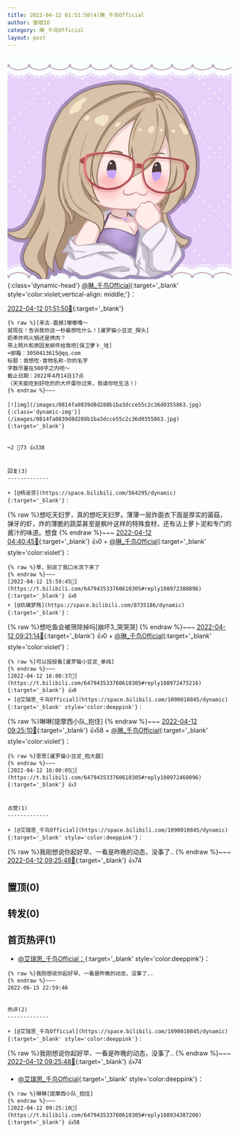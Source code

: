 ```yaml
---
title: 2022-04-12 01:51:50(4)琳_千鸟Official
author: 御坂IO
category: 琳_千鸟Official
layout: post
---
```


![img](/images/c0a88f85ebd0d056f37b114e0748e69556c8b488.jpg){:class='dynamic-head'}
[@琳_千鸟Official](https://space.bilibili.com/1620923329/dynamic){:target='_blank' style='color:violet;vertical-align: middle;'}：

[2022-04-12 01:51:50🔗](https://t.bilibili.com/647943533760610305){:target='_blank'}

~~~
{% raw %}[来古-震撼]嘟嘟噜～
就现在！告诉我你这一秒最想吃什么！[暹罗猫小豆泥_探头]
奶茶炸鸡火锅还是烤肉？
带上照片和原因发邮件给我吧[保卫萝卜_哇]
➡️邮箱：3050413615@qq.com
标题：我想吃-食物名称-你的名字
字数尽量在500字之内吧～
截止日期：2022年4月14日17点
（天天能吃到好吃的的大坏蛋你过来，我请你吃生活！）
{% endraw %}~~~

[![img](/images/0814fa0839d8d288b1ba3dcce55c2c36d0355863.jpg){:class='dynamic-img'}](/images/0814fa0839d8d288b1ba3dcce55c2c36d0355863.jpg){:target='_blank'}


↪️2 💬73 👍338


回复(3)
-------------

+ [@杨淑芬](https://space.bilibili.com/564295/dynamic){:target='_blank'}：
~~~
{% raw %}想吃天妇罗，真的想吃天妇罗。薄薄一层炸面衣下面是厚实的菌菇，弹牙的虾，炸的薄脆的蔬菜甚至是枫叶这样的特殊食材，还有沾上萝卜泥和专门的酱汁的味道。想食
{% endraw %}~~~
[2022-04-12 04:40:45🔗](https://t.bilibili.com/647943533760610305#reply108923913808){:target='_blank'} 👍0
    + [@琳_千鸟Official](https://space.bilibili.com/1620923329/dynamic){:target='_blank' style='color:violet'}：
~~~
{% raw %}草，别说了我口水流下来了
{% endraw %}~~~
[2022-04-12 15:59:45🔗](https://t.bilibili.com/647943533760610305#reply108972380896){:target='_blank'} 👍0
+ [@玖璃梦殇](https://space.bilibili.com/8735186/dynamic){:target='_blank'}：
~~~
{% raw %}想吃鱼会被筛除掉吗[崩坏3_哭哭哭]
{% endraw %}~~~
[2022-04-12 09:21:14🔗](https://t.bilibili.com/647943533760610305#reply108934122816){:target='_blank'} 👍0
    + [@琳_千鸟Official](https://space.bilibili.com/1620923329/dynamic){:target='_blank' style='color:violet'}：
~~~
{% raw %}可以投投看[暹罗猫小豆泥_单纯]
{% endraw %}~~~
[2022-04-12 16:00:37🔗](https://t.bilibili.com/647943533760610305#reply108972475216){:target='_blank'} 👍0
+ [@艾瑞思_千鸟Official](https://space.bilibili.com/1090010845/dynamic){:target='_blank' style='color:deeppink'}：
~~~
{% raw %}琳琳[提摩西小队_抱住]
{% endraw %}~~~
[2022-04-12 09:25:10🔗](https://t.bilibili.com/647943533760610305#reply108934387200){:target='_blank'} 👍58
    + [@琳_千鸟Official](https://space.bilibili.com/1620923329/dynamic){:target='_blank' style='color:violet'}：
~~~
{% raw %}思思[暹罗猫小豆泥_抱大腿]
{% endraw %}~~~
[2022-04-12 16:00:05🔗](https://t.bilibili.com/647943533760610305#reply108972460096){:target='_blank'} 👍3


点赞(1)
-------------

+ [@艾瑞思_千鸟Official](https://space.bilibili.com/1090010845/dynamic){:target='_blank' style='color:deeppink'}：
~~~
{% raw %}我刚想说你起好早、一看是昨晚的动态，没事了..
{% endraw %}~~~
[2022-04-12 09:25:48🔗](https://t.bilibili.com/647943533760610305#reply108934494800){:target='_blank'} 👍74


置顶(0)
-------------



转发(0)
-------------



首页热评(1)
-------------

+ [@艾瑞思_千鸟Official：](https://space.bilibili.com/1090010845/dynamic){:target='_blank' style='color:deeppink'}：
~~~
{% raw %}我刚想说你起好早、一看是昨晚的动态，没事了..
{% endraw %}~~~
2022-06-15 22:59:46


热评(2)
-------------

+ [@艾瑞思_千鸟Official](https://space.bilibili.com/1090010845/dynamic){:target='_blank' style='color:deeppink'}：
~~~
{% raw %}我刚想说你起好早、一看是昨晚的动态，没事了..
{% endraw %}~~~
[2022-04-12 09:25:48🔗](https://t.bilibili.com/647943533760610305#reply108934494800){:target='_blank'} 👍74
+ [@艾瑞思_千鸟Official](https://space.bilibili.com/1090010845/dynamic){:target='_blank' style='color:deeppink'}：
~~~
{% raw %}琳琳[提摩西小队_抱住]
{% endraw %}~~~
[2022-04-12 09:25:10🔗](https://t.bilibili.com/647943533760610305#reply108934387200){:target='_blank'} 👍58


